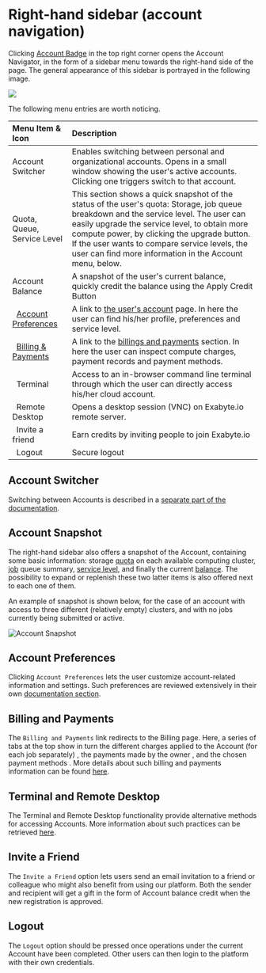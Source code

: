 # Right-hand sidebar (account navigation)

Clicking [Account Badge](../accounts/ui/account-badge.md) in the top right corner opens the Account Navigator, in the form of a sidebar menu towards the right-hand side of the page. The general appearance of this sidebar is portrayed in the following image.

<img src="/images/ui/ui-right-sidebar.png"/>

The following menu entries are worth noticing.

| Menu Item & Icon                                                            | Description
|:-----------------------------------------------------------------------   |:-------------
| Account Switcher                                                        | Enables switching between personal and organizational accounts. Opens in a small window showing the user's active accounts. Clicking one triggers switch to that account.
| Quota, Queue, Service Level                                             | This section shows a quick snapshot of the status of the user's quota: Storage, job queue breakdown and the service level. The user can easily upgrade the service level, to obtain more compute power, by clicking the upgrade button. If the user wants to compare service levels, the user can find more information in the Account menu, below.
| Account Balance                                                         | A snapshot of the user's current balance, quickly credit the balance using the Apply Credit Button
| <i class="zmdi zmdi-settings"></i> &nbsp; [Account Preferences](../accounts/ui/preferences-overview.md)                           | A link to [the user's account](../accounts/ui/profile-page.md) page. In here the user can find his/her profile, preferences and service level.
| <i class="zmdi zmdi-card"></i> &nbsp; [Billing & Payments](../accounts/payments-charges.md)               | A link to the [billings and payments](../accounts/payments-charges.md) section. In here the user can inspect compute charges, payment records and payment methods.
| <i class="fa fa-terminal"></i> &nbsp; Terminal                                                                | Access to an in-browser command line terminal through which the user can directly access his/her cloud account.
| <i class="fa fa-desktop"></i> &nbsp; Remote Desktop                                                          | Opens a desktop session (VNC) on Exabyte.io remote server.
| <i class="zmdi zmdi-accounts-add"></i> &nbsp; Invite a friend                                                         | Earn credits by inviting people to join Exabyte.io
| <i class="zmdi zmdi-power"></i> &nbsp; Logout                                                                  | Secure logout


## Account Switcher

Switching between Accounts is described in a [separate part of the documentation](../accounts/ui/switcher.md).

## Account Snapshot

The right-hand sidebar also offers a snapshot of the Account, containing some basic information: storage [quota](../accounts/quota.md) on each available computing cluster, [job](../jobs/overview.md) queue summary, [service level](../accounts/service-levels.md), and finally the current [balance](../accounts/balance.md). The possibility to expand or replenish these two latter items is also offered next to each one of them.

An example of snapshot is shown below, for the case of an account with access to three different (relatively empty) clusters, and with no jobs currently being submitted or active. 

![Account Snapshot](../images/ui/account-snapshot.png "Account Snapshot")

## Account Preferences

Clicking `Account Preferences` <i class="zmdi zmdi-settings"></i> lets the user customize  account-related information and settings. Such  preferences are reviewed extensively in their own [documentation section](../accounts/ui/preferences-overview.md).

## Billing and Payments

The `Billing and Payments` link <i class="zmdi zmdi-card zmdi-hc-border"></i> redirects to the Billing page. Here, a series of tabs at the top show in turn the different charges applied to the Account (for each job separately) <i class="zmdi zmdi-file-text zmdi-hc-border"></i>, the payments made by the owner <i class="zmdi zmdi-file-plus zmdi-hc-border"></i>, and the chosen payment methods <i class="zmdi zmdi-card zmdi-hc-border"></i>. More details about such billing and payments information can be found [here](../accounts/accounting/overview.md).

## Terminal and Remote Desktop

The Terminal and Remote Desktop functionality provide alternative methods for accessing Accounts. More information about such practices can be retrieved [here](..//remote-connection/overview.md).

## Invite a Friend

The `Invite a Friend` option  <i class="zmdi zmdi-accounts-add zmdi-hc-border"></i> lets users send an email invitation to a friend or colleague who might also benefit from using our platform. Both the sender and recipient will get a gift in the form of Account balance credit when the new registration is approved.

## Logout

The `Logout` option <i class="zmdi zmdi-power zmdi-hc-border"></i> should be pressed once operations under the current Account have been completed. Other users can then login to the platform with their own credentials.
